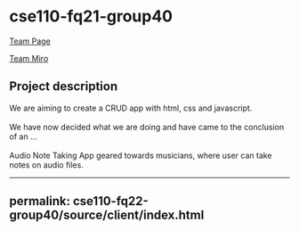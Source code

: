 # cse110-fq21-group40

[Team Page](admin/team.md)

[Team Miro](https://miro.com/app/board/uXjVPJ88Awg=/?share_link_id=881331704226)  

## Project description
We are aiming to create a CRUD app with html, css and javascript. <br> <br>
We have now decided what we are doing and have came to the conclusion of an ... <br> <br>
Audio Note Taking App geared towards musicians, where user can take notes on audio files. 

---
permalink:  cse110-fq22-group40/source/client/index.html  
---
